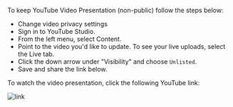 To keep YouTube Video Presentation (non-public) follow the steps below:
- Change video privacy settings
- Sign in to YouTube Studio.
- From the left menu, select Content.
- Point to the video you'd like to update. To see your live uploads, select the Live tab.
- Click the down arrow under "Visibility" and choose `Unlisted`.
- Save and share the link below.

To watch the video presentation, click the following YouTube link:

![link]()

